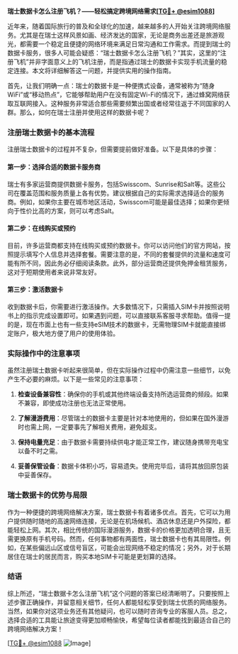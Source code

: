 **瑞士数据卡怎么注册飞机？——轻松搞定跨境网络需求[[TG💪+ @esim1088](https://t.me/s/esim1088)]**

近年来，随着国际旅行的普及和全球化的加速，越来越多的人开始关注跨境网络服务。尤其是在瑞士这样风景如画、经济发达的国家，无论是商务出差还是旅游观光，都需要一个稳定且便捷的网络环境来满足日常沟通和工作需求。而提到瑞士的数据卡服务，很多人可能会疑惑：“瑞士数据卡怎么注册飞机？”其实，这里的“注册飞机”并非字面意义上的飞机注册，而是指通过瑞士的数据卡实现手机流量的稳定连接。本文将详细解答这一问题，并提供实用的操作指南。

首先，让我们明确一点：瑞士的数据卡是一种便携式设备，通常被称为“随身WiFi”或“移动热点”，它能够帮助用户在没有固定Wi-Fi的情况下，通过蜂窝网络获取互联网接入。这种服务非常适合那些需要频繁出国或者经常往返于不同国家的人群。那么，如何在瑞士注册并使用这样的数据卡呢？

### 注册瑞士数据卡的基本流程

注册瑞士数据卡的过程并不复杂，但需要提前做好准备。以下是具体的步骤：

#### 第一步：选择合适的数据卡服务商
瑞士有多家运营商提供数据卡服务，包括Swisscom、Sunrise和Salt等。这些公司在覆盖范围和服务质量上各有优势。建议根据自己的实际需求选择适合的服务商。例如，如果你主要在城市地区活动，Swisscom可能是最佳选择；如果你更倾向于性价比高的方案，则可以考虑Salt。

#### 第二步：在线购买或预约
目前，许多运营商都支持在线购买或预约数据卡。你可以访问他们的官方网站，按照提示填写个人信息并选择套餐。需要注意的是，不同的套餐提供的流量和速度可能有所不同，因此务必仔细阅读条款。此外，部分运营商还提供免押金租赁服务，这对于短期使用者来说非常友好。

#### 第三步：激活数据卡
收到数据卡后，你需要进行激活操作。大多数情况下，只需插入SIM卡并按照说明书上的指示完成设置即可。如果遇到问题，可以直接联系客服寻求帮助。值得一提的是，现在市面上也有一些支持eSIM技术的数据卡，无需物理SIM卡就能直接绑定账户，极大地方便了用户的使用体验。

### 实际操作中的注意事项

虽然注册瑞士数据卡听起来很简单，但在实际操作过程中仍需注意一些细节，以免产生不必要的麻烦。以下是一些常见的注意事项：

1. **检查设备兼容性**：确保你的手机或其他终端设备支持所选运营商的频段。如果不兼容，即使成功注册也无法正常使用。
   
2. **了解漫游费用**：尽管瑞士的数据卡主要是针对本地使用的，但如果在国外漫游时也需上网，一定要事先了解相关费用，避免超支。

3. **保持电量充足**：由于数据卡需要持续供电才能正常工作，建议随身携带充电宝以备不时之需。

4. **妥善保管设备**：数据卡体积小巧，容易遗失。使用完毕后，请将其放回原包装中妥善保存。

### 瑞士数据卡的优势与局限

作为一种便捷的跨境网络解决方案，瑞士数据卡有着诸多优点。首先，它可以为用户提供随时随地的高速网络连接，无论是在机场候机、酒店休息还是户外探险，都能轻松上网。其次，相比传统的国际漫游服务，数据卡的价格更加透明合理，且无需更换原有手机号码。然而，任何事物都有两面性，瑞士数据卡也有其局限性。例如，在某些偏远山区或信号盲区，可能会出现网络不稳定的情况；另外，对于长期居住在瑞士的居民而言，购买本地SIM卡可能是更划算的选择。

### 结语

综上所述，“瑞士数据卡怎么注册飞机”这个问题的答案已经清晰明了。只要按照上述步骤正确操作，并留意相关细节，任何人都能轻松享受到瑞士优质的网络服务。当然，如果你对这项业务还有其他疑问，也可以随时咨询专业的客服人员。总之，选择合适的工具能让旅途变得更加顺畅愉快，希望每位读者都能找到最适合自己的跨境网络解决方案！

[[TG💪+ @esim1088](https://t.me/s/esim1088) ![Image](https://i.postimg.cc/4NQfJmqS/Snipaste-2025-05-13-00-14-12.png)]